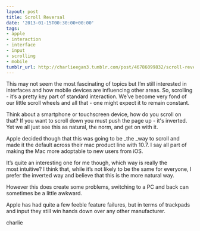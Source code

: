 ```yaml
---
layout: post
title: Scroll Reversal
date: '2013-01-15T00:30:00+00:00'
tags:
- apple
- interaction
- interface
- input
- scrolling
- mobile
tumblr_url: http://charlieegan3.tumblr.com/post/46786099832/scroll-reversal
---
```

This may not seem the most fascinating of topics but I’m still interested in interfaces and how mobile devices are influencing other areas. So, scrolling - it’s a pretty key part of standard interaction. We’ve become very fond of our little scroll wheels and all that - one might expect it to remain constant.

Think about a smartphone or touchscreen device, how do you scroll on that? If you want to scroll down you must push the page up - it's inverted. Yet we all just see this as natural, the norm, and get on with it.

Apple decided though that this was going to be _the _way to scroll and made it the default across their mac product line with 10.7. I say all part of making the Mac more adoptable to new users from iOS.

It’s quite an interesting one for me though, which way is really the most intuitive? I think that, while it’s not likely to be the same for everyone, I prefer the inverted way and believe that this is the more natural way.

However this does create some problems, switching to a PC and back can sometimes be a little awkward.

Apple has had quite a few feeble feature failures, but in terms of trackpads and input they still win hands down over any other manufacturer.

charlie